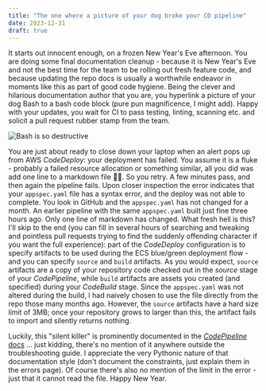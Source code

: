 ```yaml
---
title: "The one where a picture of your dog broke your CD pipeline"
date: 2023-12-31
draft: true
---
```

It starts out innocent enough, on a frozen New Year's Eve afternoon. You are doing some final documentation cleanup - because it is New Year's Eve and not the best time for the team to be rolling out fresh feature code, and because updating the repo docs is usually a worthwhile endeavor in moments like this as part of good code hygiene. Being the clever and hilarious documentation author that you are, you hyperlink a picture of your dog Bash to a bash code block (pure pun magnificence, I might add).  Happy with your updates, you wait for CI to pass testing, linting, scanning etc. and solicit a pull request rubber stamp from the team. 

![Bash is so destructive](/images/bash.png)

You are just about ready to close down your laptop when an alert pops up from AWS _CodeDeploy_: your deployment has failed. You assume it is a fluke - probably a failed resource allocation or something similar, all you did was add one line to a markdown file :man_shrugging:. So you retry. A few minutes pass, and then again the pipeline fails. 
Upon closer inspection the error indicates that your `appspec.yaml` file has a syntax error, and the deploy was not able to complete. You look in GitHub and the `appspec.yaml` has not changed for a month. 
An earlier pipeline with the same `appspec.yaml` built just fine three hours ago. Only one line of markdown has changed. What fresh hell is this? 
I'll skip to the end (you can fill in several hours of searching and tweaking and pointless pull requests trying to find the suddenly offending character if you want the full experience): part of the _CodeDeploy_ configuration is to specify artifacts to be used during the ECS blue/green deployment flow - and you can specify `source` and `build` artifacts. As you would expect, `source` artifacts are a copy of your repository code checked out in the _source_ stage of your _CodePipeline_, while `build` artifacts are assets you created (and specified) during your _CodeBuild_ stage. Since the `appspec.yaml` was not altered during the build, I had naively chosen to use the file directly from the repo those many months ago. However, the `source` artifacts have a hard size limit of 3MB; once your repository grows to larger than this, the artifact fails to import and silently returns nothing. 

Luckily, this "silent killer" is prominently documented in the [_CodePipeline_ docs](https://docs.aws.amazon.com/codepipeline/latest/userguide/welcome-introducing-artifacts.html) ... just kidding, there's no mention of it anywhere outside the troubleshooting guide. I appreciate the very Pythonic nature of that documentation style (don't document the constraints, just explain them in the errors page). Of course there's also no mention of the limit in the error - just that it cannot read the file. 
Happy New Year.
<!--stackedit_data:
eyJoaXN0b3J5IjpbOTI2MTQ0NDk2LDEwODAzNDY4MzFdfQ==
-->